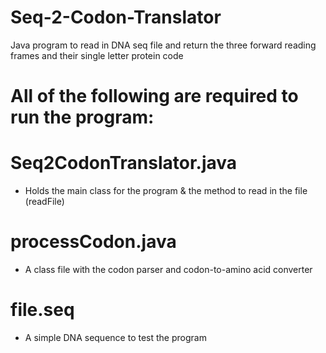 # Seq-2-Codon-Translator
Java program to read in DNA seq file and return the three forward reading frames and their single letter protein code




# All of the following are required to run the program:

# Seq2CodonTranslator.java
- Holds the main class for the program & the method to read in the file (readFile)

# processCodon.java
- A class file with the codon parser and codon-to-amino acid converter

# file.seq
- A simple DNA sequence to test the program
